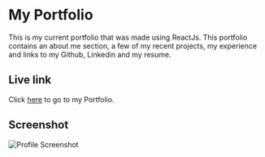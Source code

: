 # My Portfolio
This is my current portfolio that was made using ReactJs. This portfolio contains an about me section, a few of my recent projects, my experience and links to my Github, Linkedin and my resume. 

## Live link
Click [here](https://goantoniouw.github.io/profile-page/) to go to my Portfolio. 

## Screenshot
![Profile Screenshot](../main/profile-page/src/images/profileScreenshot.png)

